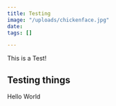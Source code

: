 ```yaml
---
title: Testing
image: "/uploads/chickenface.jpg"
date: 
tags: []

---
```

This is a Test!

## Testing things

Hello World
